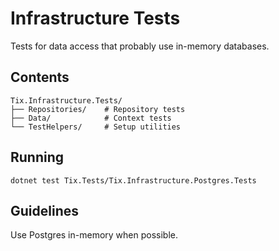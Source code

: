 # Infrastructure Tests

Tests for data access that probably use in-memory databases.

## Contents

```
Tix.Infrastructure.Tests/
├── Repositories/    # Repository tests
├── Data/            # Context tests
└── TestHelpers/     # Setup utilities
```

## Running

```
dotnet test Tix.Tests/Tix.Infrastructure.Postgres.Tests
```

## Guidelines

Use Postgres in-memory when possible.